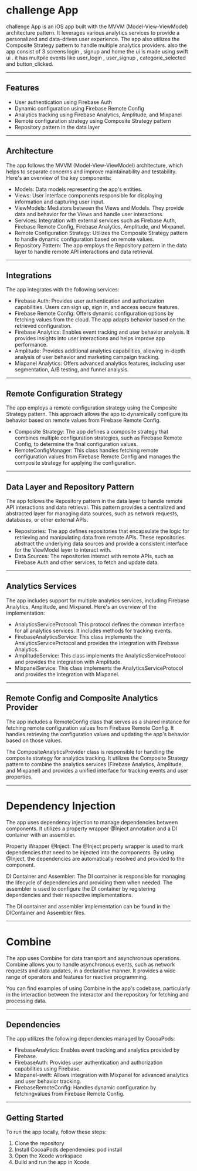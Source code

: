 # challenge App

challenge App is an iOS app built with the MVVM (Model-View-ViewModel) architecture pattern. It leverages various analytics services to provide a personalized and data-driven user experience. The app also utilizes the Composite Strategy pattern to handle multiple analytics providers.
also the app consist of 3 screens login , signup and home the ui is made using swift ui . it has multpile events like user_login , user_signup , categorie_selected and button_clicked.

---

## Features

- User authentication using Firebase Auth
- Dynamic configuration using Firebase Remote Config
- Analytics tracking using Firebase Analytics, Amplitude, and Mixpanel
- Remote configuration strategy using Composite Strategy pattern
- Repository pattern in the data layer
  
---

## Architecture

The app follows the MVVM (Model-View-ViewModel) architecture, which helps to separate concerns and improve maintainability and testability. Here's an overview of the key components:

- Models: Data models representing the app's entities.
- Views: User interface components responsible for displaying information and capturing user input.
- ViewModels: Mediators between the Views and Models. They provide data and behavior for the Views and handle user interactions.
- Services: Integration with external services such as Firebase Auth, Firebase Remote Config, Firebase Analytics, Amplitude, and Mixpanel.
- Remote Configuration Strategy: Utilizes the Composite Strategy pattern to handle dynamic configuration based on remote values.
- Repository Pattern: The app employs the Repository pattern in the data layer to handle remote API interactions and data retrieval.

---

## Integrations

The app integrates with the following services:

- Firebase Auth: Provides user authentication and authorization capabilities. Users can sign up, sign in, and access secure features.
- Firebase Remote Config: Offers dynamic configuration options by fetching values from the cloud. The app adapts behavior based on the retrieved configuration.
- Firebase Analytics: Enables event tracking and user behavior analysis. It provides insights into user interactions and helps improve app performance.
- Amplitude: Provides additional analytics capabilities, allowing in-depth analysis of user behavior and marketing campaign tracking.
- Mixpanel Analytics: Offers advanced analytics features, including user segmentation, A/B testing, and funnel analysis.

---

## Remote Configuration Strategy

The app employs a remote configuration strategy using the Composite Strategy pattern. This approach allows the app to dynamically configure its behavior based on remote values from Firebase Remote Config.

- Composite Strategy: The app defines a composite strategy that combines multiple configuration strategies, such as Firebase Remote Config, to determine the final configuration values.
- RemoteConfigManager: This class handles fetching remote configuration values from Firebase Remote Config and manages the composite strategy for applying the configuration.

---

## Data Layer and Repository Pattern

The app follows the Repository pattern in the data layer to handle remote API interactions and data retrieval. This pattern provides a centralized and abstracted layer for managing data sources, such as network requests, databases, or other external APIs.

- Repositories: The app defines repositories that encapsulate the logic for retrieving and manipulating data from remote APIs. These repositories abstract the underlying data sources and provide a consistent interface for the ViewModel layer to interact with.
- Data Sources: The repositories interact with remote APIs, such as Firebase Auth and other services, to fetch and update data.

---

## Analytics Services

The app includes support for multiple analytics services, including Firebase Analytics, Amplitude, and Mixpanel. Here's an overview of the implementation:

- AnalyticsServiceProtocol: This protocol defines the common interface for all analytics services. It includes methods for tracking events.
- FirebaseAnalyticsService: This class implements the AnalyticsServiceProtocol and provides the integration with Firebase Analytics.
- AmplitudeService: This class implements the AnalyticsServiceProtocol and provides the integration with Amplitude.
- MixpanelService: This class implements the AnalyticsServiceProtocol and provides the integration with Mixpanel.

---

## Remote Config and Composite Analytics Provider

The app includes a RemoteConfig class that serves as a shared instance for fetching remote configuration values from Firebase Remote Config. It handles retrieving the configuration values and updating the app's behavior based on those values.

The CompositeAnalyticsProvider class is responsible for handling the composite strategy for analytics tracking. It utilizes the Composite Strategy pattern to combine the analytics services (Firebase Analytics, Amplitude, and Mixpanel) and provides a unified interface for tracking events and user properties.

---
# Dependency Injection
The app uses dependency injection to manage dependencies between components. It utilizes a property wrapper @Inject annotation and a DI container with an assembler.

Property Wrapper @Inject: The @Inject property wrapper is used to mark dependencies that need to be injected into the components. By using @Inject, the dependencies are automatically resolved and provided to the component.

DI Container and Assembler: The DI container is responsible for managing the lifecycle of dependencies and providing them when needed. The assembler is used to configure the DI container by registering dependencies and their respective implementations.

The DI container and assembler implementation can be found in the DIContainer and Assembler files.

---
# Combine
The app uses Combine for data transport and asynchronous operations. Combine allows you to handle asynchronous events, such as network requests and data updates, in a declarative manner. It provides a wide range of operators and features for reactive programming.

You can find examples of using Combine in the app's codebase, particularly in the interaction between the interactor and the repository for fetching and processing data.

---

## Dependencies

The app utilizes the following dependencies managed by CocoaPods:

- FirebaseAnalytics: Enables event tracking and analytics provided by Firebase.
- FirebaseAuth: Provides user authentication and authorization capabilities using Firebase.
- Mixpanel-swift: Allows integration with Mixpanel for advanced analytics and user behavior tracking.
- FirebaseRemoteConfig: Handles dynamic configuration by fetchingvalues from Firebase Remote Config.

---

## Getting Started

To run the app locally, follow these steps:

1. Clone the repository
2. Install CocoaPods dependencies: pod install
3. Open the Xcode workspace
4. Build and run the app in Xcode.

